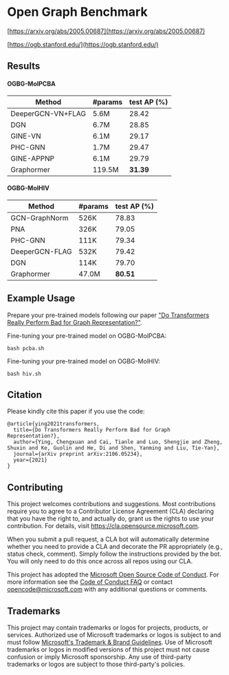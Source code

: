 # Open Graph Benchmark

[https://arxiv.org/abs/2005.00687](https://arxiv.org/abs/2005.00687)


[https://ogb.stanford.edu/](https://ogb.stanford.edu/)

## Results

#### OGBG-MolPCBA
Method        | #params | test AP (%)|
--------------|---------|------------|
DeeperGCN-VN+FLAG         | 5.6M    | 28.42      |
DGN          | 6.7M    | 28.85      |
GINE-VN          | 6.1M    | 29.17      |
PHC-GNN          | 1.7M    | 29.47      |
GINE-APPNP          | 6.1M    | 29.79      |
Graphormer   | 119.5M  | **31.39**      |

#### OGBG-MolHIV
Method        | #params | test AP (%)|
--------------|---------|------------|
GCN-GraphNorm          | 526K    | 78.83      |
PNA          | 326K    | 79.05      |
PHC-GNN          | 111K    | 79.34      |
DeeperGCN-FLAG          | 532K    | 79.42      |
DGN          | 114K    | 79.70      |
Graphormer   | 47.0M   | **80.51**      |

## Example Usage

Prepare your pre-trained models following our paper ["Do Transformers Really Perform Bad for Graph Representation?"](https://arxiv.org/abs/2106.05234).

Fine-tuning your pre-trained model on OGBG-MolPCBA:

```
bash pcba.sh
```

Fine-tuning your pre-trained model on OGBG-MolHIV:

```
bash hiv.sh
```

## Citation
Please kindly cite this paper if you use the code:
```
@article{ying2021transformers,
  title={Do Transformers Really Perform Bad for Graph Representation?},
  author={Ying, Chengxuan and Cai, Tianle and Luo, Shengjie and Zheng, Shuxin and Ke, Guolin and He, Di and Shen, Yanming and Liu, Tie-Yan},
  journal={arXiv preprint arXiv:2106.05234},
  year={2021}
}
```

## Contributing

This project welcomes contributions and suggestions.  Most contributions require you to agree to a
Contributor License Agreement (CLA) declaring that you have the right to, and actually do, grant us
the rights to use your contribution. For details, visit https://cla.opensource.microsoft.com.

When you submit a pull request, a CLA bot will automatically determine whether you need to provide
a CLA and decorate the PR appropriately (e.g., status check, comment). Simply follow the instructions
provided by the bot. You will only need to do this once across all repos using our CLA.

This project has adopted the [Microsoft Open Source Code of Conduct](https://opensource.microsoft.com/codeofconduct/).
For more information see the [Code of Conduct FAQ](https://opensource.microsoft.com/codeofconduct/faq/) or
contact [opencode@microsoft.com](mailto:opencode@microsoft.com) with any additional questions or comments.

## Trademarks

This project may contain trademarks or logos for projects, products, or services. Authorized use of Microsoft 
trademarks or logos is subject to and must follow 
[Microsoft's Trademark & Brand Guidelines](https://www.microsoft.com/en-us/legal/intellectualproperty/trademarks/usage/general).
Use of Microsoft trademarks or logos in modified versions of this project must not cause confusion or imply Microsoft sponsorship.
Any use of third-party trademarks or logos are subject to those third-party's policies.
